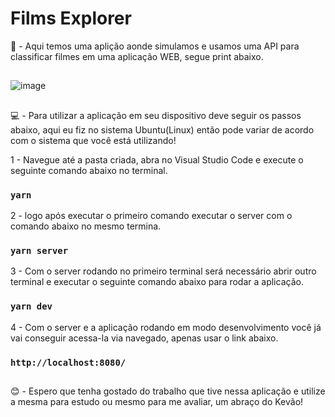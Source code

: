 # Films Explorer

📃 - Aqui temos uma aplição aonde simulamos e usamos uma API para classificar filmes em uma aplicação WEB, segue print abaixo.

##

![image](https://user-images.githubusercontent.com/56145099/186728788-a846358e-e53e-4c51-8139-0b867e81bc43.png)

##

💻 - Para utilizar a aplicação em seu dispositivo deve seguir os passos abaixo, aqui eu fiz no sistema Ubuntu(Linux) então pode variar de acordo com o sistema que você está utilizando!

1 - Navegue até a pasta criada, abra no Visual Studio Code e execute o seguinte comando abaixo no terminal. 
### `yarn`
2 - logo após executar o primeiro comando executar o server com o comando abaixo no mesmo termina.
### `yarn server`
3 - Com o server rodando no primeiro terminal será necessário abrir outro terminal e executar o seguinte comando abaixo para rodar a aplicação.
### `yarn dev`
4 - Com o server e a aplicação rodando em modo desenvolvimento você já vai conseguir acessa-la via navegado, apenas usar o link abaixo.
### `http://localhost:8080/`

##

😊 - Espero que tenha gostado do trabalho que tive nessa aplicação e utilize a mesma para estudo ou mesmo para me avaliar, um abraço do Kevão!


